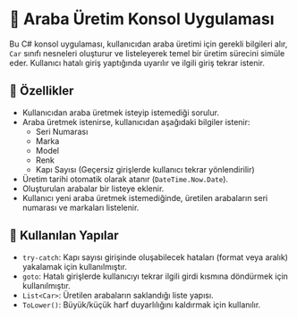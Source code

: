 # 🚗 Araba Üretim Konsol Uygulaması

Bu C# konsol uygulaması, kullanıcıdan araba üretimi için gerekli bilgileri alır, `Car` sınıfı nesneleri oluşturur ve listeleyerek temel bir üretim sürecini simüle eder. Kullanıcı hatalı giriş yaptığında uyarılır ve ilgili giriş tekrar istenir.

## 📌 Özellikler

- Kullanıcıdan araba üretmek isteyip istemediği sorulur.
- Araba üretmek istenirse, kullanıcıdan aşağıdaki bilgiler istenir:
  - Seri Numarası
  - Marka
  - Model
  - Renk
  - Kapı Sayısı (Geçersiz girişlerde kullanıcı tekrar yönlendirilir)
- Üretim tarihi otomatik olarak atanır (`DateTime.Now.Date`).
- Oluşturulan arabalar bir listeye eklenir.
- Kullanıcı yeni araba üretmek istemediğinde, üretilen arabaların seri numarası ve markaları listelenir.

## 🧾 Kullanılan Yapılar

- `try-catch`: Kapı sayısı girişinde oluşabilecek hataları (format veya aralık) yakalamak için kullanılmıştır.
- `goto`: Hatalı girişlerde kullanıcıyı tekrar ilgili girdi kısmına döndürmek için kullanılmıştır.
- `List<Car>`: Üretilen arabaların saklandığı liste yapısı.
- `ToLower()`: Büyük/küçük harf duyarlılığını kaldırmak için kullanılır.
